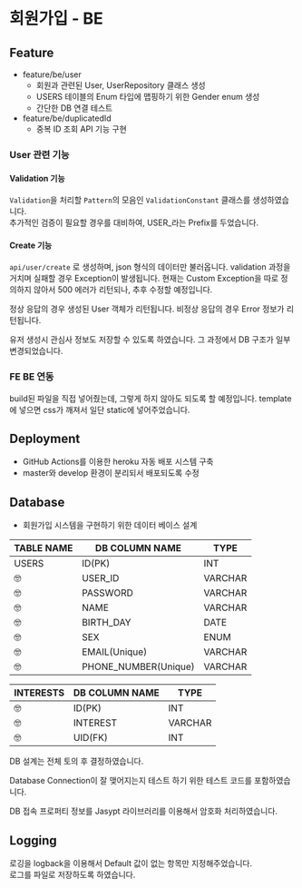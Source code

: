 # 회원가입 - BE

## Feature
+ feature/be/user
    + 회원과 관련된 User, UserRepository 클래스 생성
    + USERS 테이블의 Enum 타입에 맵핑하기 위한 Gender enum 생성
    + 간단한 DB 연결 테스트
+ feature/be/duplicatedId
    + 중복 ID 조회 API 기능 구현
### User 관련 기능

#### Validation 기능

`Validation`을 처리할 `Pattern`의 모음인 `ValidationConstant` 클래스를 생성하였습니다.  
추가적인 검증이 필요할 경우를 대비하여, USER_라는 Prefix를 두었습니다.

#### Create 기능

`api/user/create` 로 생성하며, json 형식의 데이터만 불러옵니다. validation 과정을 거치며 실패할 경우 Exception이 발생됩니다.
현재는 Custom Exception을 따로 정의하지 않아서 500 에러가 리턴되나, 추후 수정할 예정입니다.

정상 응답의 경우 생성된 User 객체가 리턴됩니다.
비정상 응답의 경우 Error 정보가 리턴됩니다.

유저 생성시 관심사 정보도 저장할 수 있도록 하였습니다. 그 과정에서 DB 구조가 일부 변경되었습니다.

### FE BE 연동

build된 파일을 직접 넣어줬는데, 그렇게 하지 않아도 되도록 할 예정입니다.
template에 넣으면 css가 깨져서 일단 static에 넣어주었습니다.

## Deployment

- GitHub Actions를 이용한 heroku 자동 배포 시스템 구축
- master와 develop 환경이 분리되서 배포되도록 수정

## Database

- 회원가입 시스템을 구현하기 위한 데이터 베이스 설계

TABLE NAME | DB COLUMN NAME | TYPE
-- | -- | --
USERS | ID(PK) | INT
🤓 | USER_ID | VARCHAR
🤓 | PASSWORD | VARCHAR
🤓 | NAME | VARCHAR
🤓 | BIRTH_DAY | DATE
🤓 | SEX | ENUM
🤓 | EMAIL(Unique) | VARCHAR
🤓 | PHONE_NUMBER(Unique) | VARCHAR

INTERESTS | DB COLUMN NAME | TYPE
-- | -- | --
🤓 | ID(PK) | INT
🤓 | INTEREST | VARCHAR
🤓 | UID(FK) | INT

DB 설계는 전체 토의 후 결정하였습니다.

Database Connection이 잘 맺어지는지 테스트 하기 위한 테스트 코드를 포함하였습니다.

DB 접속 프로퍼티 정보를 Jasypt 라이브러리를 이용해서 암호화 처리하였습니다.

## Logging

로깅을 logback을 이용해서 Default 값이 없는 항목만 지정해주었습니다.  
로그를 파일로 저장하도록 하였습니다.
